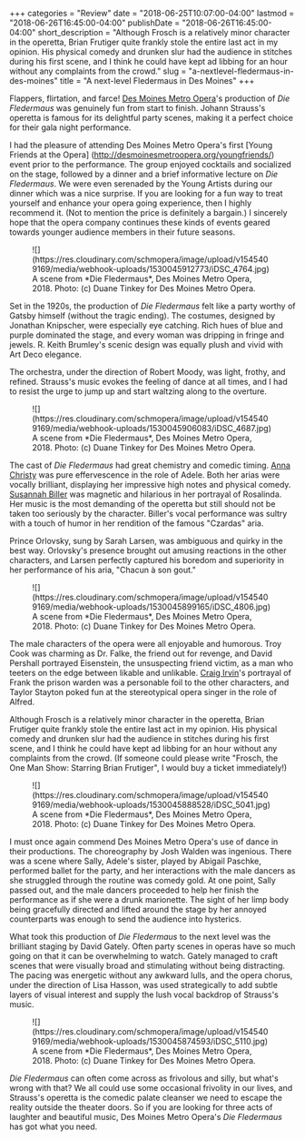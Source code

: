 +++
categories = "Review"
date = "2018-06-25T10:07:00-04:00"
lastmod = "2018-06-26T16:45:00-04:00"
publishDate = "2018-06-26T16:45:00-04:00"
short_description = "Although Frosch is a relatively minor character in the operetta, Brian Frutiger quite frankly stole the entire last act in my opinion. His physical comedy and drunken slur had the audience in stitches during his first scene, and I think he could have kept ad libbing for an hour without any complaints from the crowd."
slug = "a-nextlevel-fledermaus-in-des-moines"
title = "A next-level Fledermaus in Des Moines"
+++

Flappers, flirtation, and farce! [Des Moines Metro Opera](/scene/companies/des-moines-metro-opera/)'s production of *Die Fledermaus* was genuinely fun from start to finish. Johann Strauss's operetta is famous for its delightful party scenes, making it a perfect choice for their gala night performance.

I had the pleasure of attending Des Moines Metro Opera's first [Young Friends at the Opera] (http://desmoinesmetroopera.org/youngfriends/) event prior to the performance. The group enjoyed cocktails and socialized on the stage, followed by a dinner and a brief informative lecture on *Die Fledermaus*. We were even serenaded by the Young Artists during our dinner which was a nice surprise. If you are looking for a fun way to treat yourself and enhance your opera going experience, then I highly recommend it. (Not to mention the price is definitely a bargain.) I sincerely hope that the opera company continues these kinds of events geared towards younger audience members in their future seasons.

<figure data-type="image">
![](https://res.cloudinary.com/schmopera/image/upload/v1545409169/media/webhook-uploads/1530045912773/iDSC_4764.jpg)
<figcaption>A scene from *Die Fledermaus*, Des Moines Metro Opera, 2018. Photo: (c) Duane Tinkey for Des Moines Metro Opera.</figcaption>
</figure>

Set in the 1920s, the production of *Die Fledermaus* felt like a party worthy of Gatsby himself (without the tragic ending). The costumes, designed by Jonathan Knipscher, were especially eye catching. Rich hues of blue and purple dominated the stage, and every woman was dripping in fringe and jewels. R. Keith Brumley's scenic design was equally plush and vivid with Art Deco elegance.

The orchestra, under the direction of Robert Moody, was light, frothy, and refined. Strauss's music evokes the feeling of dance at all times, and I had to resist the urge to jump up and start waltzing along to the overture. 

<figure data-type="image">
![](https://res.cloudinary.com/schmopera/image/upload/v1545409169/media/webhook-uploads/1530045906083/iDSC_4687.jpg)
<figcaption>A scene from *Die Fledermaus*, Des Moines Metro Opera, 2018. Photo: (c) Duane Tinkey for Des Moines Metro Opera.</figcaption>
</figure>

The cast of *Die Fledermaus* had great chemistry and comedic timing. [Anna Christy](/scene/people/anna-christy/) was pure effervescence in the role of Adele. Both her arias were vocally brilliant, displaying her impressive high notes and physical comedy. [Susannah Biller](/scene/people/susannah-biller/) was magnetic and hilarious in her portrayal of Rosalinda. Her music is the most demanding of the operetta but still should not be taken too seriously by the character. Biller's vocal performance was sultry with a touch of humor in her rendition of the famous "Czardas" aria. 

Prince Orlovsky, sung by Sarah Larsen, was ambiguous and quirky in the best way. Orlovsky's presence brought out amusing reactions in the other characters, and Larsen perfectly captured his boredom and superiority in her performance of his aria, "Chacun à son gout."

<figure data-type="image">
![](https://res.cloudinary.com/schmopera/image/upload/v1545409169/media/webhook-uploads/1530045899165/iDSC_4806.jpg)
<figcaption>A scene from *Die Fledermaus*, Des Moines Metro Opera, 2018. Photo: (c) Duane Tinkey for Des Moines Metro Opera.</figcaption>
</figure>

The male characters of the opera were all enjoyable and humorous. Troy Cook was charming as Dr. Falke, the friend out for revenge, and David Pershall portrayed Eisenstein, the unsuspecting friend victim, as a man who teeters on the edge between likable and unlikable. [Craig Irvin](/talking-with-singers-craig-irvin/)'s portrayal of Frank the prison warden was a personable foil to the other characters, and Taylor Stayton poked fun at the stereotypical opera singer in the role of Alfred.

Although Frosch is a relatively minor character in the operetta, Brian Frutiger quite frankly stole the entire last act in my opinion. His physical comedy and drunken slur had the audience in stitches during his first scene, and I think he could have kept ad libbing for an hour without any complaints from the crowd. (If someone could please write "Frosch, the One Man Show: Starring Brian Frutiger", I would buy a ticket immediately!)

<figure data-type="image">
![](https://res.cloudinary.com/schmopera/image/upload/v1545409169/media/webhook-uploads/1530045888528/iDSC_5041.jpg)
<figcaption>A scene from *Die Fledermaus*, Des Moines Metro Opera, 2018. Photo: (c) Duane Tinkey for Des Moines Metro Opera.</figcaption>
</figure>

I must once again commend Des Moines Metro Opera's use of dance in their productions. The choreography by Josh Walden was ingenious. There was a scene where Sally, Adele's sister, played by Abigail Paschke, performed ballet for the party, and her interactions with the male dancers as she struggled through the routine was comedy gold. At one point, Sally passed out, and the male dancers proceeded to help her finish the performance as if she were a drunk marionette. The sight of her limp body being gracefully directed and lifted around the stage by her annoyed counterparts was enough to send the audience into hysterics.

What took this production of *Die Fledermaus* to the next level was the brilliant staging by David Gately. Often party scenes in operas have so much going on that it can be overwhelming to watch. Gately managed to craft scenes that were visually broad and stimulating without being distracting. The pacing was energetic without any awkward lulls, and the opera chorus, under the direction of Lisa Hasson, was used strategically to add subtle layers of visual interest and supply the lush vocal backdrop of Strauss's music.

<figure data-type="image">
![](https://res.cloudinary.com/schmopera/image/upload/v1545409169/media/webhook-uploads/1530045874593/iDSC_5110.jpg)
<figcaption>A scene from *Die Fledermaus*, Des Moines Metro Opera, 2018. Photo: (c) Duane Tinkey for Des Moines Metro Opera.</figcaption>
</figure>

*Die Fledermaus* can often come across as frivolous and silly, but what's wrong with that? We all could use some occasional frivolity in our lives, and Strauss's operetta is the comedic palate cleanser we need to escape the reality outside the theater doors. So if you are looking for three acts of laughter and beautiful music, Des Moines Metro Opera's *Die Fledermaus* has got what you need.
